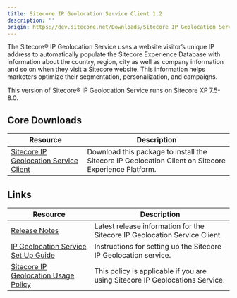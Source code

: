```yaml
---
title: Sitecore IP Geolocation Service Client 1.2
description: ''
origin: https://dev.sitecore.net/Downloads/Sitecore_IP_Geolocation_Service_Client/12/Sitecore_IP_Geolocation_Service_Client_12_for_Sitecore_XP_80.aspx
---
```


The Sitecore® IP Geolocation Service uses a website visitor’s unique IP address to automatically populate the Sitecore Experience Database with information about the country, region, city as well as company information and so on when they visit a Sitecore website. This information helps marketers optimize their segmentation, personalization, and campaigns.

This version of Sitecore® IP Geolocation Service runs on Sitecore XP 7.5-8.0.

## Core Downloads

 | Resource | Description |
 | --- | --- |
 | [Sitecore IP Geolocation Service Client](https://scdp.blob.core.windows.net/downloads/Sitecore%20IP%20Geolocation%20Service%20Client/12/Sitecore%20IP%20Geolocation%20Service%20Client%2012%20for%20Sitecore%20XP%2080/Secure/Sitecore%20IP%20Geolocation%20Service%20Client%201.2%20rev.%20161216.zip) | Download this package to install the Sitecore IP Geolocation Client on Sitecore Experience Platform. |

## Links

 | Resource | Description |
 | --- | --- |
 | [Release Notes](/downloads/Sitecore_IP_Geolocation_Service_Client/12/Sitecore_IP_Geolocation_Service_Client_12_for_Sitecore_XP_80/Release_Notes) | Latest release information for the Sitecore IP Geolocation Service Client. |
 | [IP Geolocation Service Set Up Guide](/~/media/E46F4564862941A3A59E66C80D034402.ashx) | Instructions for setting up the Sitecore IP Geolocation service. |
 | [Sitecore IP Geolocation Usage Policy](/downloads/Sitecore_Experience_Platform/Sitecore_IP_Geolocation_Usage_Policy) | This policy is applicable if you are using Sitecore IP Geolocations Service. |